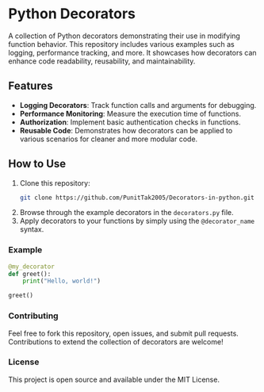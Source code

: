 # Python Decorators

A collection of Python decorators demonstrating their use in modifying function behavior. This repository includes various examples such as logging, performance tracking, and more. It showcases how decorators can enhance code readability, reusability, and maintainability.

## Features

- **Logging Decorators**: Track function calls and arguments for debugging.
- **Performance Monitoring**: Measure the execution time of functions.
- **Authorization**: Implement basic authentication checks in functions.
- **Reusable Code**: Demonstrates how decorators can be applied to various scenarios for cleaner and more modular code.

## How to Use

1. Clone this repository:
    ```bash
    git clone https://github.com/PunitTak2005/Decorators-in-python.git
    ```
2. Browse through the example decorators in the `decorators.py` file.
3. Apply decorators to your functions by simply using the `@decorator_name` syntax.

### Example

```python
@my_decorator
def greet():
    print("Hello, world!")

greet()

```
### Contributing
Feel free to fork this repository, open issues, and submit pull requests. Contributions to extend the collection of decorators are welcome!

### License
This project is open source and available under the MIT License.



